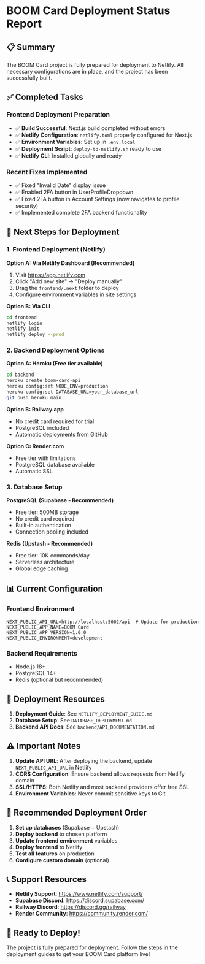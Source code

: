 # BOOM Card Deployment Status Report

## 📋 Summary

The BOOM Card project is fully prepared for deployment to Netlify. All necessary configurations are in place, and the project has been successfully built.

## ✅ Completed Tasks

### Frontend Deployment Preparation
- ✅ **Build Successful**: Next.js build completed without errors
- ✅ **Netlify Configuration**: `netlify.toml` properly configured for Next.js
- ✅ **Environment Variables**: Set up in `.env.local`
- ✅ **Deployment Script**: `deploy-to-netlify.sh` ready to use
- ✅ **Netlify CLI**: Installed globally and ready

### Recent Fixes Implemented
- ✅ Fixed "Invalid Date" display issue
- ✅ Enabled 2FA button in UserProfileDropdown
- ✅ Fixed 2FA button in Account Settings (now navigates to profile security)
- ✅ Implemented complete 2FA backend functionality

## 🚀 Next Steps for Deployment

### 1. Frontend Deployment (Netlify)

**Option A: Via Netlify Dashboard (Recommended)**
1. Visit https://app.netlify.com
2. Click "Add new site" → "Deploy manually"
3. Drag the `frontend/.next` folder to deploy
4. Configure environment variables in site settings

**Option B: Via CLI**
```bash
cd frontend
netlify login
netlify init
netlify deploy --prod
```

### 2. Backend Deployment Options

**Option A: Heroku (Free tier available)**
```bash
cd backend
heroku create boom-card-api
heroku config:set NODE_ENV=production
heroku config:set DATABASE_URL=your_database_url
git push heroku main
```

**Option B: Railway.app**
- No credit card required for trial
- PostgreSQL included
- Automatic deployments from GitHub

**Option C: Render.com**
- Free tier with limitations
- PostgreSQL database available
- Automatic SSL

### 3. Database Setup

**PostgreSQL (Supabase - Recommended)**
- Free tier: 500MB storage
- No credit card required
- Built-in authentication
- Connection pooling included

**Redis (Upstash - Recommended)**
- Free tier: 10K commands/day
- Serverless architecture
- Global edge caching

## 📊 Current Configuration

### Frontend Environment
```env
NEXT_PUBLIC_API_URL=http://localhost:5002/api  # Update for production
NEXT_PUBLIC_APP_NAME=BOOM Card
NEXT_PUBLIC_APP_VERSION=1.0.0
NEXT_PUBLIC_ENVIRONMENT=development
```

### Backend Requirements
- Node.js 18+
- PostgreSQL 14+
- Redis (optional but recommended)

## 🔗 Deployment Resources

1. **Deployment Guide**: See `NETLIFY_DEPLOYMENT_GUIDE.md`
2. **Database Setup**: See `DATABASE_DEPLOYMENT.md`
3. **Backend API Docs**: See `backend/API_DOCUMENTATION.md`

## ⚠️ Important Notes

1. **Update API URL**: After deploying the backend, update `NEXT_PUBLIC_API_URL` in Netlify
2. **CORS Configuration**: Ensure backend allows requests from Netlify domain
3. **SSL/HTTPS**: Both Netlify and most backend providers offer free SSL
4. **Environment Variables**: Never commit sensitive keys to Git

## 🎯 Recommended Deployment Order

1. **Set up databases** (Supabase + Upstash)
2. **Deploy backend** to chosen platform
3. **Update frontend environment** variables
4. **Deploy frontend** to Netlify
5. **Test all features** on production
6. **Configure custom domain** (optional)

## 📞 Support Resources

- **Netlify Support**: https://www.netlify.com/support/
- **Supabase Discord**: https://discord.supabase.com/
- **Railway Discord**: https://discord.gg/railway
- **Render Community**: https://community.render.com/

## 🎉 Ready to Deploy!

The project is fully prepared for deployment. Follow the steps in the deployment guides to get your BOOM Card platform live!